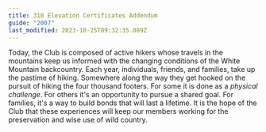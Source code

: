 ```yaml
---
title: 310 Elevation Certificates Addendum
guide: "2007"
last_modified: 2023-10-25T09:32:35.089Z
---
```


Today, the Club is composed of active hikers whose travels in the
mountains keep us informed with the changing conditions of the White Mountain
backcountry. Each year, individuals, friends, and families, take up the
pastime of hiking. Somewhere along the way they get hooked on the pursuit of
hiking the four thousand footers. For some it is done as a _physical
challenge_. For others it's an opportunity to pursue a shared goal. For
families, it's a way to build bonds that will last a lifetime. It is the hope
of the Club that these experiences will keep our members working for the
preservation and wise use of wild country.
